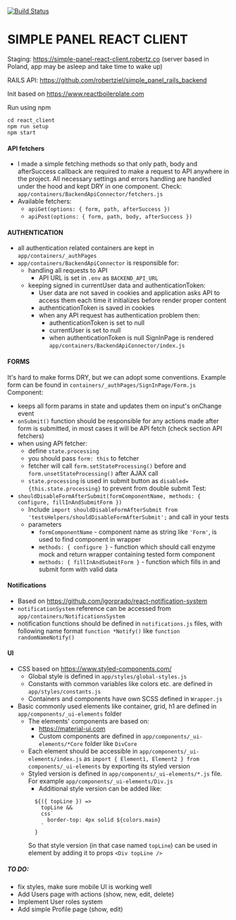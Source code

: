 <!-- Build Status -->
<a href="https://travis-ci.org/robertziel/simple_panel_react_client">
  <img src="https://travis-ci.org/robertziel/simple_panel_react_client.svg" alt="Build Status" />
</a>

# SIMPLE PANEL REACT CLIENT

Staging: https://simple-panel-react-client.robertz.co (server based in Poland, app may be asleep and take time to wake up)

RAILS API:
https://github.com/robertziel/simple_panel_rails_backend

Init based on https://www.reactboilerplate.com

Run using npm
```
cd react_client
npm run setup
npm start
```

#### API fetchers
* I made a simple fetching methods so that only path, body and afterSuccess callback are required to make a request to API anywhere in the project. All necessary settings and errors handling are handled under the hood and kept DRY in one component. Check: `app/containers/BackendApiConnector/fetchers.js`
* Available fetchers:
  * `apiGet(options: { form, path, afterSuccess })`
  * `apiPost(options: { form, path, body, afterSuccess })`

#### AUTHENTICATION
* all authentication related containers are kept in `app/containers/_authPages`
* `app/containers/BackendApiConnector` is responsible for:
  * handling all requests to API
    * API URL is set in `.env` as `BACKEND_API_URL`
  * keeping signed in currentUser data and authenticationToken:
    * User data are not saved in cookies and application asks API to access them each time it initializes before render proper content
    * authenticationToken is saved in cookies
    * when any API request has authentication problem then:
      * authenticationToken is set to null
      * currentUser is set to null
      * when authenticationToken is null SignInPage is rendered `app/containers/BackendApiConnector/index.js`

#### FORMS
It's hard to make forms DRY, but we can adopt some conventions.
Example form can be found in `containers/_authPages/SignInPage/Form.js`
Component:
* keeps all form params in state and updates them on input's onChange event
* `onSubmit()` function should be responsible for any actions made after form is submitted, in most cases it will be API fetch (check section API fetchers)
* when using API fetcher:
  * define `state.processing`
  * you should pass `form: this` to fetcher
  * fetcher will call `form.setStateProcessing()` before and `form.unsetStateProcessing()` after AJAX call
  * `state.processing` is used in submit button as `disabled={this.state.processing}` to prevent from double submit
Test:
* `shouldDisableFormAfterSubmit(formComponentName, methods: { configure, fillInAndSubmitForm })`
  * Include `import shouldDisableFormAfterSubmit from 'testsHelpers/shouldDisableFormAfterSubmit';` and call in your tests
  * parameters
    * `formComponentName` - component name as string like `'Form'`, is used to find component in wrapper
    * `methods: { configure }` - function which should call enzyme mock and return wrapper containing tested form component
    * `methods: { fillInAndSubmitForm }` - function which fills in and submit form with valid data

#### Notifications
* Based on https://github.com/igorprado/react-notification-system
* `notificationSystem` reference can be accessed from `app/containers/NotificationsSystem`
* notification functions should be defined in `notifications.js` files, with following name format `function *Notify()` like `function randomNameNotify()`

#### UI
* CSS based on https://www.styled-components.com/
  * Global style is defined in `app/styles/global-styles.js`
  * Constants with common variables like colors etc. are defined in `app/styles/constants.js`
  * Containers and components have own SCSS defined in `Wrapper.js`
* Basic commonly used elements like container, grid, h1 are defined in `app/components/_ui-elements` folder
  * The elements' components are based on:
    * https://material-ui.com
    * Custom components are defined in `app/components/_ui-elements/*Core` folder like `DivCore`
  * Each element should be accessible in `app/components/_ui-elements/index.js` as `import { Element1, Element2 } from components/_ui-elements` by exporting its styled version
  * Styled version is defined in `app/components/_ui-elements/*.js` file. For example `app/components/_ui-elements/Div.js`
    * Additional style version can be added like:
    ```
      ${({ topLine }) =>
        topLine &&
        css`
          border-top: 4px solid ${colors.main}
        `
      }
    ```
    So that style version (in that case named `topLine`) can be used in element by adding it to props `<Div topLine />`


##### TO DO:
* fix styles, make sure mobile UI is working well
* Add Users page with actions (show, new, edit, delete)
* Implement User roles system
* Add simple Profile page (show, edit)
